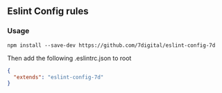 ## Eslint Config rules

### Usage

`npm install --save-dev https://github.com/7digital/eslint-config-7d`

Then add the following .eslintrc.json to root

```json
{
  "extends": "eslint-config-7d"
}
```
